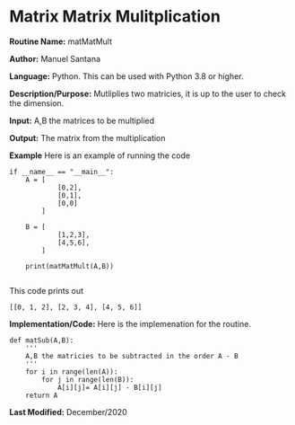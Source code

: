
# Matrix Matrix Mulitplication

**Routine Name:** matMatMult

**Author:** Manuel Santana

**Language:** Python. This can be used with Python 3.8 or higher. 

**Description/Purpose:** 
Mutliplies two matricies, it is up to the user to check the dimension.

**Input:** 
A,B the matrices to be multiplied

**Output:** 
The matrix from the multiplication

**Example**
Here is an example of running the code

```
if __name__ == "__main__":
    A = [
            [0,2],
            [0,1],
            [0,0]
        ]

    B = [
            [1,2,3],
            [4,5,6],
        ]
            
    print(matMatMult(A,B))


```

This code prints out

```
[[0, 1, 2], [2, 3, 4], [4, 5, 6]]
```
**Implementation/Code:** 
Here is the implemenation for the routine.
```
def matSub(A,B):
    '''
    A,B the matricies to be subtracted in the order A - B 
    '''
    for i in range(len(A)):
        for j in range(len(B)):
            A[i][j]= A[i][j] - B[i][j]
    return A
```
**Last Modified:** December/2020
